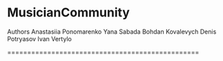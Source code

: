 MusicianCommunity
=================================================
Authors
    Anastasiia Ponomarenko
    Yana Sabada
    Bohdan Kovalevych
    Denis Potryasov
    Ivan Vertylo

================================================
